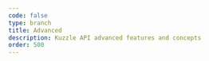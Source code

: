 ```yaml
---
code: false
type: branch
title: Advanced
description: Kuzzle API advanced features and concepts
order: 500
---
```


<Redirect to="configuration" />

